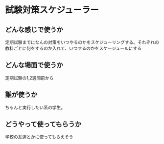 # 試験対策スケジューラー

## どんな感じで使うか
定期試験までになんの対策をいつやるのかをスケジューリングする。それぞれの教科ごとに何をするのか入れて、いつするのかをスケージュールにする

## どんな場面で使うか
定期試験の1,2週間前から

## 誰が使うか
ちゃんと実行したい系の学生。

## どうやって使ってもらうか
学校の友達とかに使ってもらえそう